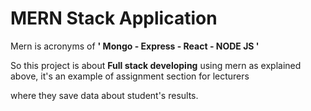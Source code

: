 # MERN Stack Application

Mern is acronyms of  <b>' Mongo - Express - React - NODE JS '</b>

So this project is about <b>Full stack developing</b> using mern as explained above, it's an example of assignment section for lecturers

where they save data about student's results.


